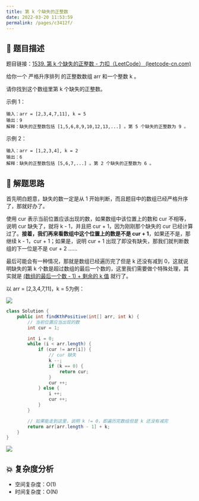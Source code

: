 ```yaml
---
title: 第 k 个缺失的正整数
date: 2022-03-20 11:53:59
permalink: /pages/c3412f/
---
```

## 📃 题目描述

题目链接：[1539. 第 k 个缺失的正整数 - 力扣（LeetCode） (leetcode-cn.com)](https://leetcode-cn.com/problems/kth-missing-positive-number/)

给你一个 严格升序排列 的正整数数组 arr 和一个整数 k 。

请你找到这个数组里第 k 个缺失的正整数。

示例 1：

```
输入：arr = [2,3,4,7,11], k = 5
输出：9
解释：缺失的正整数包括 [1,5,6,8,9,10,12,13,...] 。第 5 个缺失的正整数为 9 。
```

示例 2：

```
输入：arr = [1,2,3,4], k = 2
输出：6
解释：缺失的正整数包括 [5,6,7,...] 。第 2 个缺失的正整数为 6 。
```

## 🔔 解题思路

首先明白题意，缺失的数一定是从 1 开始判断，而且题目中的数组已经严格升序了，那就好办了。

使用 cur 表示当前位置应该出现的数，如果数组中该位置上的数和 cur 不相等，说明 cur 缺失了，就将 k - 1，并且把 cur + 1，因为刚刚那个缺失的 cur 已经计算过了。**接着，我们再来看数组中这个位置上的数是不是 cur + 1**，如果还不是，那继续 k - 1，cur + 1；如果是，说明 cur + 1 出现了即没有缺失，那我们就判断数组的下一位是不是 cur + 2 ......

最后可能会有一种情况，那就是数组已经遍历完了但是 k 还没有减到 0，这就说明缺失的第 k 个数是超过数组的最后一个数的，这里我们需要做个特殊处理，其实就是 <u>(数组的最后一个数 - 1) + 剩余的 k 值</u> 就行了。

以 arr = [2,3,4,7,11]，k = 5为例：

![](https://cs-wiki.oss-cn-shanghai.aliyuncs.com/img/20211010223600.png)

```java
class Solution {
    public int findKthPositive(int[] arr, int k) {
        // 当前位置应当出现的数
        int cur = 1;

        int i = 0;
        while (i < arr.length) {
            if (cur != arr[i]) {
                // cur 缺失
                k --;
                if (k == 0) {
                    return cur;
                }
                cur ++;
            } else {
                i ++;
                cur ++;
            }
        }

        // 如果能走到这里，说明 k != 0，即遍历完数组但是 k 还没有减完
        return arr[arr.length - 1] + k;
    }
}
```

![](https://cs-wiki.oss-cn-shanghai.aliyuncs.com/img/20211010225514.png)

## 💥 复杂度分析

- 空间复杂度：O(1)
- 时间复杂度：O(N)
